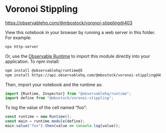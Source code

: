 # Voronoi Stippling

https://observablehq.com/@mbostock/voronoi-stippling@403

View this notebook in your browser by running a web server in this folder. For
example:

~~~sh
npx http-server
~~~

Or, use the [Observable Runtime](https://github.com/observablehq/runtime) to
import this module directly into your application. To npm install:

~~~sh
npm install @observablehq/runtime@5
npm install https://api.observablehq.com/@mbostock/voronoi-stippling@403.tgz?v=3
~~~

Then, import your notebook and the runtime as:

~~~js
import {Runtime, Inspector} from "@observablehq/runtime";
import define from "@mbostock/voronoi-stippling";
~~~

To log the value of the cell named “foo”:

~~~js
const runtime = new Runtime();
const main = runtime.module(define);
main.value("foo").then(value => console.log(value));
~~~
